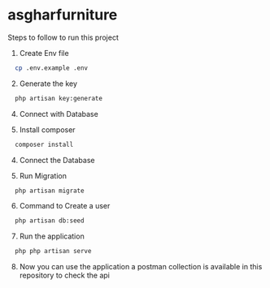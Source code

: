 # asgharfurniture

Steps to follow to run this project

1. Create Env file

```bash
  cp .env.example .env
```

2. Generate the key

```bash
  php artisan key:generate
```
4. Connect with Database

3. Install composer  

```bash
  composer install
```

4. Connect the Database

5. Run Migration

```bash
  php artisan migrate
```

6. Command to Create a user

```bash
  php artisan db:seed
```

7. Run the application 

```bash
  php php artisan serve
```

8. Now you can use the application a postman collection is available in this repository to check the api
